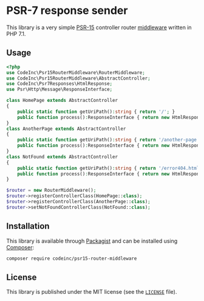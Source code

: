 # PSR-7 response sender

This library is a very simple [PSR-15](https://www.php-fig.org/psr/psr-15/) controller router [middleware](https://www.php-fig.org/psr/psr-15/#22-psrhttpservermiddlewareinterface) written in PHP 7.1.

## Usage

```php
<?php
use CodeInc\Psr15RouterMiddleware\RouterMiddleware;
use CodeInc\Psr15RouterMiddleware\AbstractController;
use CodeInc\Psr7Responses\HtmlResponse;
use Psr\Http\Message\ResponseInterface;

class HomePage extends AbstractController 
{
    public static function getUriPath():string { return '/'; }   
    public function process():ResponseInterface { return new HtmlResponse("<h1>Hello world!</h1>"); }
}
class AnotherPage extends AbstractController
{
    public static function getUriPath():string { return '/another-page.html'; }   
    public function process():ResponseInterface { return new HtmlResponse("<h1>Another page</h1>"); }
}
class NotFound extends AbstractController
{
    public static function getUriPath():string { return '/error404.html'; }   
    public function process():ResponseInterface { return new HtmlResponse("<h1>Page not found</h1>"); }
}

$router = new RouterMiddleware();
$router->registerControllerClass(HomePage::class);
$router->registerControllerClass(AnotherPage::class);
$router->setNotFoundControllerClass(NotFound::class);
```

## Installation

This library is available through [Packagist](https://packagist.org/packages/codeinc/psr15-router-middleware) and can be installed using [Composer](https://getcomposer.org/): 

```bash
composer require codeinc/psr15-router-middleware
```

## License 
This library is published under the MIT license (see the [`LICENSE`](LICENSE) file).


